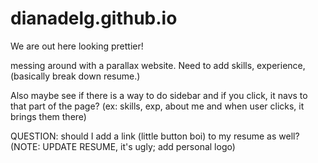 # dianadelg.github.io

We are out here looking prettier!

messing around with a parallax website. Need to add skills, experience, (basically break down resume.)

Also maybe see if there is a way to do sidebar and if you click, it navs to that part of the page? (ex: skills, exp, about me and when user clicks, it brings them there)

QUESTION: should I add a link (little button boi) to my resume as well? (NOTE: UPDATE RESUME, it's ugly; add personal logo)



